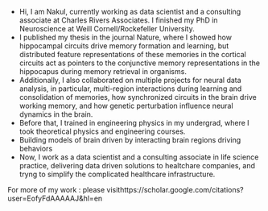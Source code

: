 - Hi, I am Nakul, currently working as data scientist and a consulting associate at Charles Rivers Associates. I finished my PhD in Neuroscience at Weill Cornell/Rockefeller University.
- I published my thesis in the journal Nature, where I showed how hippocampal circuits drive memory formation and learning, but distributed feature representations of these memories in the cortical circuits act as pointers to the conjunctive memory representations in the hippocapus during memory retrieval in organisms. 
- Additionally, I also collaborated on multiple projects for neural data analysis, in particular, multi-region interactions during learning and consolidation of memories, how synchronized circuits in the brain drive working memory, and how genetic perturbation influence neural dynamics in the brain.
- Before that, I trained in engineering physics in my undergrad, where I took theoretical physics and engineering courses.
- Building models of brain driven by interacting brain regions driving behaviors 
- Now, I work as a data scientist and a consulting associate in life science practice, delivering data driven solutions to healtchare companies, and tryng to simplify the complicated healthcare infrastructure. 

For more of my work : please visithttps://scholar.google.com/citations?user=EofyFdAAAAAJ&hl=en

<!---
nyadav147/nyadav147 is a ✨ special ✨ repository because its `README.md` (this file) appears on your GitHub profile.
You can click the Preview link to take a look at your changes.
--->
